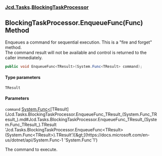 ### [Jcd.Tasks](Jcd.Tasks.md 'Jcd.Tasks').[BlockingTaskProcessor](Jcd.Tasks.BlockingTaskProcessor.md 'Jcd.Tasks.BlockingTaskProcessor')

## BlockingTaskProcessor.EnqueueFunc<TResult>(Func<TResult>) Method

Enqueues a command for sequential execution. This is a "fire and forget" method.  
The command result will not be available and control is returned to the caller immediately.

```csharp
public void EnqueueFunc<TResult>(System.Func<TResult> command);
```
#### Type parameters

<a name='Jcd.Tasks.BlockingTaskProcessor.EnqueueFunc_TResult_(System.Func_TResult_).TResult'></a>

`TResult`
#### Parameters

<a name='Jcd.Tasks.BlockingTaskProcessor.EnqueueFunc_TResult_(System.Func_TResult_).command'></a>

`command` [System.Func&lt;](https://docs.microsoft.com/en-us/dotnet/api/System.Func-1 'System.Func`1')[TResult](Jcd.Tasks.BlockingTaskProcessor.EnqueueFunc_TResult_(System.Func_TResult_).md#Jcd.Tasks.BlockingTaskProcessor.EnqueueFunc_TResult_(System.Func_TResult_).TResult 'Jcd.Tasks.BlockingTaskProcessor.EnqueueFunc<TResult>(System.Func<TResult>).TResult')[&gt;](https://docs.microsoft.com/en-us/dotnet/api/System.Func-1 'System.Func`1')

The command to execute.